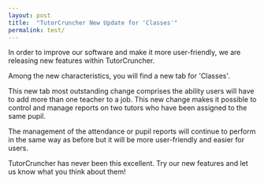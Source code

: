 ```yaml
---
layout: post
title:  "TutorCruncher New Update for 'Classes'"
permalink: test/
---
```

In order to improve our software and make it more user-friendly, we are
releasing new features within TutorCruncher.

Among the new characteristics, you will find a new tab for 'Classes'.

This new tab most outstanding change comprises the ability users will have to
add more than one teacher to a job. This new change makes it possible to
control and manage reports on two tutors who have been assigned to the same
pupil.

The management of the attendance or pupil reports will continue to perform in
the same way as before but it will be more user-friendly and easier for users.

TutorCruncher has never been this excellent. Try our new features and let us
know what you think about them!
